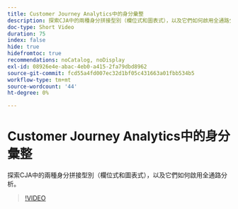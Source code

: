 ```yaml
---
title: Customer Journey Analytics中的身分彙整
description: 探索CJA中的兩種身分拼接型別（欄位式和圖表式），以及它們如何啟用全通路分析。
doc-type: Short Video
duration: 75
index: false
hide: true
hidefromtoc: true
recommendations: noCatalog, noDisplay
exl-id: 08926e4e-abac-4eb0-a415-2fa79dbd8962
source-git-commit: fcd55a4fd007ec32d1bf05c431663a01fbb534b5
workflow-type: tm+mt
source-wordcount: '44'
ht-degree: 0%

---
```


# Customer Journey Analytics中的身分彙整

探索CJA中的兩種身分拼接型別（欄位式和圖表式），以及它們如何啟用全通路分析。

<!-- 62_S113_3442460_74_identity-stitching-in-customer-journey-analytics -->
>[!VIDEO](https://video.tv.adobe.com/v/3460019/?learn=on&enablevpops=true&captions=chi_hant)
